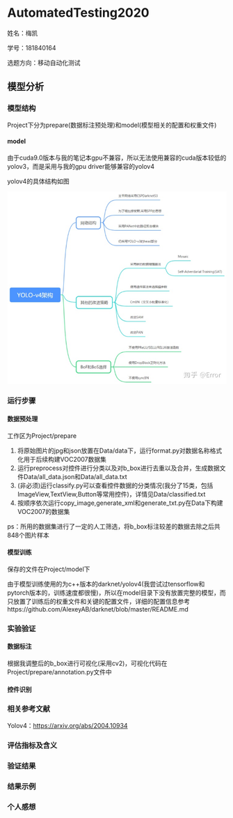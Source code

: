 # AutomatedTesting2020

姓名：梅凯

学号：181840164

选题方向：移动自动化测试

## 模型分析

### 模型结构

Project下分为prepare(数据标注预处理)和model(模型相关的配置和权重文件)

#### model

由于cuda9.0版本与我的笔记本gpu不兼容，所以无法使用兼容的cuda版本较低的yolov3，而是采用与我的gpu driver能够兼容的yolov4

yolov4的具体结构如图

![](https://github.com/dongyuanjushi/ATMobileTesting2020/blob/master/Report/yolov4%E6%A8%A1%E5%9E%8B%E7%BB%93%E6%9E%84.jpg)

### 运行步骤

#### 数据预处理

工作区为Project/prepare

1. 将原始图片的jpg和json放置在Data/data下，运行format.py对数据名称格式化用于后续构建VOC2007数据集
2. 运行preprocess对控件进行分类以及对b_box进行去重以及合并，生成数据文件Data/all_data.json和Data/all_data.txt
3. (非必须)运行classify.py可以查看控件数据的分类情况(我分了15类，包括ImageView,TextView,Button等常用控件)，详情见Data/classified.txt
4. 按顺序依次运行copy_image,generate_xml和generate_txt.py在Data下构建VOC2007的数据集

ps：所用的数据集进行了一定的人工筛选，将b_box标注较差的数据去除之后共848个图片样本

#### 模型训练

保存的文件在Project/model下

由于模型训练使用的为c++版本的darknet/yolov4(我尝试过tensorflow和pytorch版本的，训练速度都很慢)，所以在model目录下没有放置完整的模型，而只放置了训练后的权重文件和关键的配置文件，详细的配置信息参考https://github.com/AlexeyAB/darknet/blob/master/README.md

### 实验验证

#### 数据标注

根据我调整后的b_box进行可视化(采用cv2)，可视化代码在Project/prepare/annotation.py文件中

#### 控件识别



### 相关参考文献

Yolov4：https://arxiv.org/abs/2004.10934



### 评估指标及含义

### 验证结果

### 结果示例

### 个人感想



